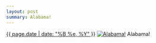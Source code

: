 ```yaml
---
layout: post
summary: Alabama!
---
```


<p>
  <time><a href="/403">{{ page.date | date: "%B %e, %Y" }}</a></time>
  <a href="/403"><img src="{{ site.assets_url }}/403-612.jpg" srcset="{{ site.assets_url }}/403-1224.jpg 1224w, {{ site.assets_url }}/403-918.jpg 918w, {{ site.assets_url }}/403-612.jpg 612w, {{ site.assets_url }}/403-306.jpg 306w" sizes="(min-width: 700px) 50vw, calc(100vw - 2rem)" alt="Alabama!" /></a>
  <span>Alabama!</span>
</p>
